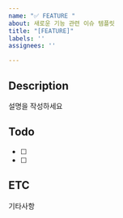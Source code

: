 ```yaml
---
name: "✅ FEATURE "
about: 새로운 기능 관련 이슈 템플릿
title: "[FEATURE]"
labels: ''
assignees: ''

---
```


## Description
설명을 작성하세요

## Todo
- [ ]
- [ ]  

## ETC
기타사항
